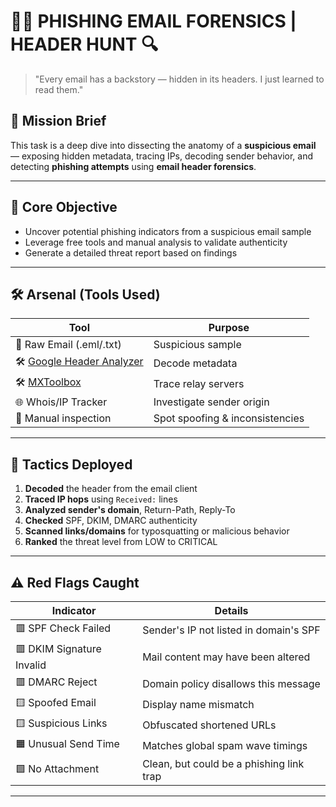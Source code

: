 # 🕵️‍♂️ PHISHING EMAIL FORENSICS | HEADER HUNT 🔍

> "Every email has a backstory — hidden in its headers. I just learned to read them."

## 🎯 Mission Brief

This task is a deep dive into dissecting the anatomy of a **suspicious email** — exposing hidden metadata, tracing IPs, decoding sender behavior, and detecting **phishing attempts** using **email header forensics**.

---

## 🧠 Core Objective

- Uncover potential phishing indicators from a suspicious email sample
- Leverage free tools and manual analysis to validate authenticity
- Generate a detailed threat report based on findings

---

## 🛠️ Arsenal (Tools Used)

| Tool | Purpose |
|------|---------|
| 📧 Raw Email (.eml/.txt) | Suspicious sample |
| 🛠️ [Google Header Analyzer](https://toolbox.googleapps.com/apps/messageheader/) | Decode metadata |
| 🛠️ [MXToolbox](https://mxtoolbox.com/EmailHeaders.aspx) | Trace relay servers |
| 🌐 Whois/IP Tracker | Investigate sender origin |
| 🧠 Manual inspection | Spot spoofing & inconsistencies |

---

## 🔬 Tactics Deployed

1. **Decoded** the header from the email client
2. **Traced IP hops** using `Received:` lines
3. **Analyzed sender's domain**, Return-Path, Reply-To
4. **Checked** SPF, DKIM, DMARC authenticity
5. **Scanned links/domains** for typosquatting or malicious behavior
6. **Ranked** the threat level from LOW to CRITICAL

---

## ⚠️ Red Flags Caught

| Indicator | Details |
|----------|---------|
| 🟥 SPF Check Failed | Sender's IP not listed in domain's SPF |
| 🟥 DKIM Signature Invalid | Mail content may have been altered |
| 🟥 DMARC Reject | Domain policy disallows this message |
| 🟨 Spoofed Email | Display name mismatch |
| 🟨 Suspicious Links | Obfuscated shortened URLs |
| 🟧 Unusual Send Time | Matches global spam wave timings |
| 🟩 No Attachment | Clean, but could be a phishing link trap |

---

